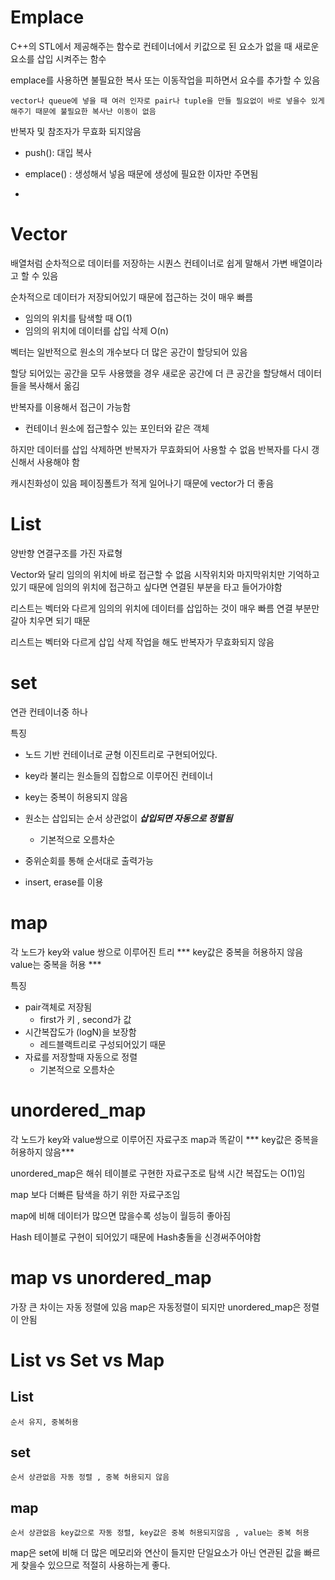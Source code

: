 # Emplace
C++의 STL에서 제공해주는 함수로 컨테이너에서 키값으로 된 요소가 없을 때 새로운 요소를 삽입 시켜주는 함수

emplace를 사용하면 불필요한 복사 또는 이동작업을 피하면서 요수를 추가할 수 있음

    vector나 queue에 넣을 때 여러 인자로 pair나 tuple을 만들 필요없이 바로 넣을수 있게 해주기 때문에 불필요한 복사난 이동이 없음

반복자 및 참조자가 무효화 되지않음

- push(): 대입 복사
- emplace() : 생성해서 넣음 때문에 생성에 필요한 이자만 주면됨

- 

# Vector
배열처럼 순차적으로 데이터를 저장하는 시퀀스 컨테이너로 쉽게 말해서 가변 배열이라고 할 수 있음

순차적으로 데이터가 저장되어있기 때문에 접근하는 것이 매우 빠름
- 임의의 위치를 탐색할 때 O(1)
- 임의의 위치에 데이터를 삽입 삭제 O(n)

벡터는 일반적으로 원소의 개수보다 더 많은 공간이 할당되어 있음

할당 되어있는 공간을 모두 사용했을 경우 새로운 공간에 더 큰 공간을 할당해서 데이터들을 복사해서 옮김

반복자를 이용해서 접근이 가능함
- 컨테이너 원소에 접근할수 있는 포인터와 같은 객체

하지만 데이터를 삽입 삭제하면 반복자가 무효화되어 사용할 수 없음 반복자를 다시 갱신해서 사용해야 함

캐시친화성이 있음 페이징폴트가 적게 일어나기 때문에 vector가 더 좋음

# List
양반향 연결구조를 가진 자료형

Vector와 달리 임의의 위치에 바로 접근할 수 없음 시작위치와 마지막위치만 기억하고 있기 때문에 임의의 위치에 접근하고 싶다면 연결된 부분을 타고 들어가야함

리스트는 벡터와 다르게 임의의 위치에 데이터를 삽입하는 것이 매우 빠름 연결 부분만 갈아 치우면 되기 때문

리스트는 벡터와 다르게 삽입 삭제 작업을 해도 반복자가 무효화되지 않음

# set
연관 컨테이너중 하나

특징
- 노드 기반 컨테이너로 균형 이진트리로 구현되어있다.
- key라 불리는 원소들의 집합으로 이루어진 컨테이너
- key는 중복이 허용되지 않음
- 원소는 삽입되는 순서 상관없이 ***삽입되면 자동으로 정렬됨***
    - 기본적으로 오름차순
- 중위순회를 통해 순서대로 출력가능

- insert, erase를 이용

# map
각 노드가 key와 value 쌍으로 이루어진 트리 *** key값은 중복을 허용하지 않음 value는 중복을 허용 ***

특징
- pair객체로 저장됨
    - first가 키 , second가 값
- 시간복잡도가 (logN)을 보장함
    - 레드블랙트리로 구성되어있기 때문
- 자료를 저장할때 자동으로 정렬
    - 기본적으로 오름차순

# unordered_map
각 노드가 key와 value쌍으로 이루어진 자료구조 map과 똑같이 *** key값은 중복을 허용하지 않음***

unordered_map은 해쉬 테이블로 구현한 자료구조로 탐색 시간 복잡도는 O(1)임

map 보다 더빠른 탐색을 하기 위한 자료구조임

map에 비해 데이터가 많으면 많을수록 성능이 월등히 좋아짐

Hash 테이블로 구현이 되어있기 때문에 Hash충돌을 신경써주어야함

# map vs unordered_map
가장 큰 차이는 자동 정렬에 있음
map은 자동정렬이 되지만 unordered_map은 정렬이 안됨

# List vs Set vs Map
## List
    순서 유지, 중복허용
## set
    순서 상관없음 자동 정렬 , 중복 허용되지 않음
## map
    순서 상관없음 key값으로 자동 정렬, key값은 중복 허용되지않음 , value는 중복 허용

map은 set에 비해 더 많은 메모리와 연산이 들지만 단일요소가 아닌 연관된 값을 빠르게 찾을수 있으므로 적절히 사용하는게 좋다.

